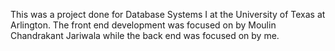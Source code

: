 This was a project done for Database Systems I at the University of Texas at Arlington. The front end development was focused on by Moulin Chandrakant Jariwala while the back end was focused on by me.
